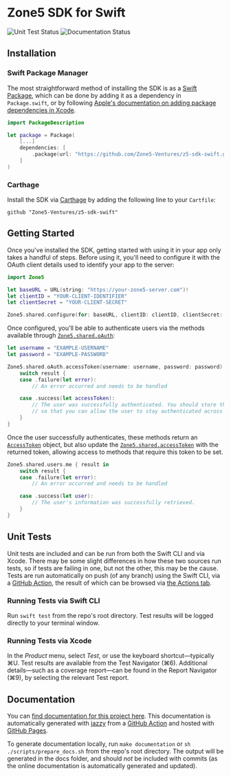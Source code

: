 # Zone5 SDK for Swift

![Unit Test Status](https://github.com/Zone5-Ventures/z5-sdk-swift/workflows/Unit%20Tests/badge.svg) ![Documentation Status](https://zone5-ventures.github.io/z5-sdk-swift/badge.svg)

## Installation

### Swift Package Manager
The most straightforward method of installing the SDK is as a [Swift Package](https://swift.org/package-manager/), which can be done by adding it as a dependency in `Package.swift`, or by following [Apple's documentation on adding package dependencies in Xcode](https://developer.apple.com/documentation/xcode/adding_package_dependencies_to_your_app).

```swift
import PackageDescription

let package = Package(
    [...]
    dependencies: [
        .package(url: "https://github.com/Zone5-Ventures/z5-sdk-swift.git", from: "1.0.0"),
    ]
)
```

### Carthage
Install the SDK via [Carthage](https://github.com/Carthage/Carthage) by adding the following line to your `Cartfile`:

```
github "Zone5-Ventures/z5-sdk-swift"
```

## Getting Started

Once you've installed the SDK, getting started with using it in your app only takes a handful of steps. Before using it, you'll need to configure it with the OAuth client details used to identify your app to the server:

```swift
import Zone5

let baseURL = URL(string: "https://your-zone5-server.com")!
let clientID = "YOUR-CLIENT-IDENTIFIER"
let clientSecret = "YOUR-CLIENT-SECRET"

Zone5.shared.configure(for: baseURL, clientID: clientID, clientSecret: clientSecret)
```

Once configured, you'll be able to authenticate users via the methods available through [`Zone5.shared.oAuth`](https://zone5-ventures.github.io/z5-sdk-swift/Classes/OAuthView.html):

```swift
let username = "EXAMPLE-USERNAME"
let password = "EXAMPLE-PASSWORD"

Zone5.shared.oAuth.accessToken(username: username, password: password) { result in
	switch result {
	case .failure(let error):
		// An error occurred and needs to be handled

	case .success(let accessToken):
		// The user was successfully authenticated. You should store this token securely
		// so that you can allow the user to stay authenticated across multiple sessions.
	}
}
```

Once the user successfully authenticates, these methods return an [`AccessToken`](https://zone5-ventures.github.io/z5-sdk-swift/Structs/AccessToken.html) object, but also update the [`Zone5.shared.accessToken`](https://zone5-ventures.github.io/z5-sdk-swift/Classes/Zone5.html#/s:5Zone5AAC11accessTokenAA06AccessC0VSgvp) with the returned token, allowing access to methods that require this token to be set.

```swift
Zone5.shared.users.me { result in
	switch result {
	case .failure(let error):
		// An error occurred and needs to be handled

	case .success(let user):
		// The user's information was successfully retrieved.
	}
}
```

## Unit Tests

Unit tests are included and can be run from both the Swift CLI and via Xcode. There may be some slight differences in how these two sources run tests, so if tests are failing in one, but not the other, this may be the cause. Tests are run automatically on push (of any branch) using the Swift CLI, via a [GitHub Action](https://github.com/Zone5-Ventures/z5-sdk-swift/blob/master/.github/workflows/unit-tests.yml), the result of which can be browsed via [the Actions tab](https://github.com/Zone5-Ventures/z5-sdk-swift/actions?query=workflow%3A%22Unit+Tests%22).

### Running Tests via Swift CLI

Run `swift test` from the repo's root directory. Test results will be logged directly to your terminal window.

### Running Tests via Xcode

In the _Product_ menu, select _Test_, or use the keyboard shortcut—typically &#8984;U. Test results are available from the Test Navigator (&#8984;6). Additional details—such as a coverage report—can be found in the Report Navigator (&#8984;9), by selecting the relevant Test report.

## Documentation
You can [find documentation for this project here](https://zone5-ventures.github.io/z5-sdk-swift/). This documentation is automatically generated with [jazzy](https://github.com/realm/jazzy) from a [GitHub Action](https://github.com/Zone5-Ventures/z5-sdk-swift/blob/master/.github/workflows/documentation.yml) and hosted with [GitHub Pages](https://pages.github.com/).

To generate documentation locally, run `make documentation` or `sh ./scripts/prepare_docs.sh` from the repo's root directory. The output will be generated in the docs folder, and should _not_ be included with commits (as the online documentation is automatically generated and updated).
